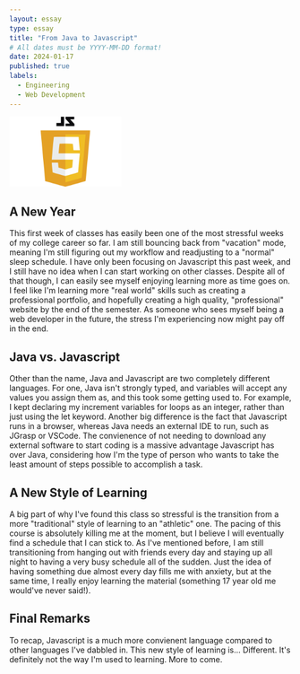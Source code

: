 ```yaml
---
layout: essay
type: essay
title: "From Java to Javascript"
# All dates must be YYYY-MM-DD format!
date: 2024-01-17
published: true
labels:
  - Engineering
  - Web Development
---
```


<img width="200px" class="rounded float-start pe-4" src="../img/JavaScript-Logo-2048x1280.png">

## A New Year 

This first week of classes has easily been one of the most stressful weeks of my college career so far. I am still bouncing back from "vacation" mode, meaning I'm still figuring out my workflow and readjusting to a "normal" sleep schedule. I have only been focusing on Javascript this past week, and I still have no idea when I can start working on other classes. Despite all of that though, I can easily see myself enjoying learning more as time goes on. I feel like I'm learning more "real world" skills such as creating a professional portfolio, and hopefully creating a high quality, "professional" website by the end of the semester. As someone who sees myself being a web developer in the future, the stress I'm experiencing now might pay off in the end.

## Java vs. Javascript

Other than the name, Java and Javascript are two completely different languages. For one, Java isn't strongly typed, and variables will accept any values you assign them as, and this took some getting used to. For example, I kept declaring my increment variables for loops as an integer, rather than just using the let keyword. Another big difference is the fact that Javascript runs in a browser, whereas Java needs an external IDE to run, such as JGrasp or VSCode. The convienence of not needing to download any external software to start coding is a massive advantage Javascript has over Java, considering how I'm the type of person who wants to take the least amount of steps possible to accomplish a task.

## A New Style of Learning

A big part of why I've found this class so stressful is the transition from a more "traditional" style of learning to an "athletic" one. The pacing of this course is absolutely killing me at the moment, but I believe I will eventually find a schedule that I can stick to. As I've mentioned before, I am still transitioning from hanging out with friends every day and staying up all night to having a very busy schedule all of the sudden. Just the idea of having something due almost every day fills me with anxiety, but at the same time, I really enjoy learning the material (something 17 year old me would've never said!).

## Final Remarks
To recap, Javascript is a much more convienent language compared to other languages I've dabbled in. This new style of learning is... Different. It's definitely not the way I'm used to learning. More to come.
